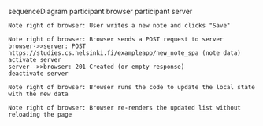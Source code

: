 sequenceDiagram
    participant browser
    participant server

    Note right of browser: User writes a new note and clicks "Save"

    Note right of browser: Browser sends a POST request to server
    browser->>server: POST https://studies.cs.helsinki.fi/exampleapp/new_note_spa (note data)
    activate server
    server-->>browser: 201 Created (or empty response)
    deactivate server

    Note right of browser: Browser runs the code to update the local state with the new data

    Note right of browser: Browser re-renders the updated list without reloading the page